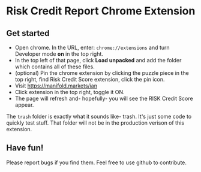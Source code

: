 # Risk Credit Report Chrome Extension
## Get started
- Open chrome. In the URL, enter: `chrome://extensions` and turn Developer mode **on** in the top right. 
- In the top left of that page, click **Load unpacked** and add the folder which contains all of these files.
- (optional) Pin the chrome extension by clicking the puzzle piece in the top right, find Risk Credit Score extension, click the pin icon.
- Visit https://manifold.markets/ian
- Click extension in the top right, toggle it ON. 
- The page will refresh and- hopefully- you will see the RISK Credit Score appear. 

The `trash` folder is exactly what it sounds like- trash. It's just some code to quickly test stuff. That folder will not be in the production verison of this extension. 

## Have fun! 

Please report bugs if you find them. Feel free to use github to contribute.
